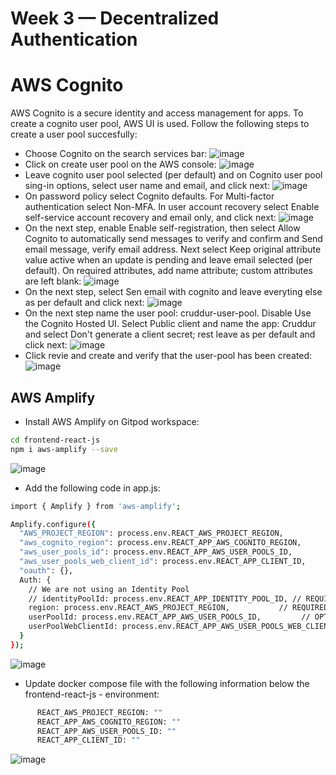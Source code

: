 # Week 3 — Decentralized Authentication

# AWS Cognito
AWS Cognito is a secure identity and access management for apps. To create a cognito user pool, AWS UI is used. Follow the following steps to create a user pool succesfully:
* Choose Cognito on the search services bar:
![image](https://user-images.githubusercontent.com/62669887/223292471-fcd06cfc-36d2-4f16-a6e1-92e5985265fe.png)
* Click on create user pool on the AWS console:
![image](https://user-images.githubusercontent.com/62669887/223292330-f3beb4cd-a664-45db-9650-03ec598f1f79.png)
* Leave cognito user pool selected (per default) and on Cognito user pool sing-in options, select user name and email, and click next:
![image](https://user-images.githubusercontent.com/62669887/223292757-4a190d29-7ac1-4296-a350-5ff8776bfbcb.png)
* On password policy select Cognito defaults. For Multi-factor authentication select Non-MFA. In user account recovery select Enable self-service account recovery and email only, and click next:
![image](https://user-images.githubusercontent.com/62669887/223293263-bb542cb2-0ec4-41a6-b30a-7c709f967a38.png)
* On the next step, enable Enable self-registration, then select Allow Cognito to automatically send messages to verify and confirm and Send email message, verify email address. Next select Keep original attribute value active when an update is pending and leave email selected (per default). On required attributes, add name attribute; custom attributes are left blank:
![image](https://user-images.githubusercontent.com/62669887/223294394-22e0df0b-9e07-4e5f-ab75-ceb7cebdd635.png)
* On the next step, select Sen email with cognito and leave everyting else as per default and click next:
![image](https://user-images.githubusercontent.com/62669887/223294850-32e46126-c086-4515-a573-2eab8948f8cb.png)
* On the next step name the user pool: cruddur-user-pool. Disable Use the Cognito Hosted UI. Select Public client and name the app: Cruddur and select Don't generate a client secret; rest leave as per default and click next:
![image](https://user-images.githubusercontent.com/62669887/223296240-ebc395a0-b65d-48ad-8ac8-b92f8a4c6942.png)
* Click revie and create and verify that the user-pool has been created:
![image](https://user-images.githubusercontent.com/62669887/223296439-6d76bb38-741b-4f7c-9326-91535b7b92a0.png)

## AWS Amplify
* Install AWS Amplify on Gitpod workspace:
```sh
cd frontend-react-js
npm i aws-amplify --save
```
![image](https://user-images.githubusercontent.com/62669887/223298404-af696963-5ab8-44bd-a3fb-834c5f4a32e2.png)
* Add the following code in app.js:
```sh
import { Amplify } from 'aws-amplify';

Amplify.configure({
  "AWS_PROJECT_REGION": process.env.REACT_AWS_PROJECT_REGION,
  "aws_cognito_region": process.env.REACT_APP_AWS_COGNITO_REGION,
  "aws_user_pools_id": process.env.REACT_APP_AWS_USER_POOLS_ID,
  "aws_user_pools_web_client_id": process.env.REACT_APP_CLIENT_ID,
  "oauth": {},
  Auth: {
    // We are not using an Identity Pool
    // identityPoolId: process.env.REACT_APP_IDENTITY_POOL_ID, // REQUIRED - Amazon Cognito Identity Pool ID
    region: process.env.REACT_AWS_PROJECT_REGION,           // REQUIRED - Amazon Cognito Region
    userPoolId: process.env.REACT_APP_AWS_USER_POOLS_ID,         // OPTIONAL - Amazon Cognito User Pool ID
    userPoolWebClientId: process.env.REACT_APP_AWS_USER_POOLS_WEB_CLIENT_ID,   // OPTIONAL - Amazon Cognito Web Client ID (26-char alphanumeric string)
  }
});
```
![image](https://user-images.githubusercontent.com/62669887/223299898-b284d614-44f4-48cd-8d3d-f7dd277be6d9.png)
* Update docker compose file with the following information below the frontend-react-js - environment:
```sh
      REACT_AWS_PROJECT_REGION: ""
      REACT_APP_AWS_COGNITO_REGION: ""
      REACT_APP_AWS_USER_POOLS_ID: ""
      REACT_APP_CLIENT_ID: ""
```
![image](https://user-images.githubusercontent.com/62669887/223302402-a22d84c3-b978-4778-8401-ade0c11b7e51.png)


